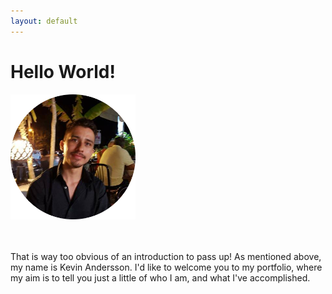 ```yaml
---
layout: default
---
```

<div class="container">
  <div class="row">
    <div class="col">
      <h1>
        Hello World!
      </h1>
    </div>
  </div>
  <div class="row">
    <div class="col">
	  <img src="/assets/images/profpic.png" alt="Me! =D" width="200">
	</div>
  </div>
</div>
 <br><br>
 <p>That is way too obvious of an introduction to pass up! 
 As mentioned above, my name is Kevin Andersson. 
 I'd like to welcome you to my portfolio, where my aim is to tell you just a little of who I am, and what I've accomplished.</p>